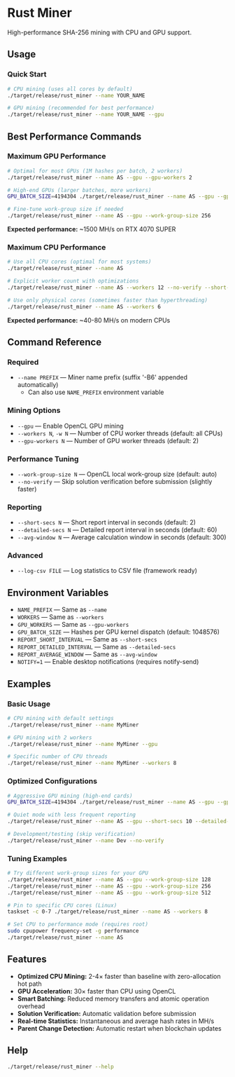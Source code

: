 # Rust Miner

High-performance SHA-256 mining with CPU and GPU support.

## Usage

### Quick Start

```bash
# CPU mining (uses all cores by default)
./target/release/rust_miner --name YOUR_NAME

# GPU mining (recommended for best performance)
./target/release/rust_miner --name YOUR_NAME --gpu
```

## Best Performance Commands

### Maximum GPU Performance

```bash
# Optimal for most GPUs (1M hashes per batch, 2 workers)
./target/release/rust_miner --name AS --gpu --gpu-workers 2

# High-end GPUs (larger batches, more workers)
GPU_BATCH_SIZE=4194304 ./target/release/rust_miner --name AS --gpu --gpu-workers 3

# Fine-tune work-group size if needed
./target/release/rust_miner --name AS --gpu --work-group-size 256
```

**Expected performance:** ~1500 MH/s on RTX 4070 SUPER

### Maximum CPU Performance

```bash
# Use all CPU cores (optimal for most systems)
./target/release/rust_miner --name AS

# Explicit worker count with optimizations
./target/release/rust_miner --name AS --workers 12 --no-verify --short-secs 5

# Use only physical cores (sometimes faster than hyperthreading)
./target/release/rust_miner --name AS --workers 6
```

**Expected performance:** ~40-80 MH/s on modern CPUs

## Command Reference

### Required

- `--name PREFIX` — Miner name prefix (suffix '-B6' appended automatically)
  - Can also use `NAME_PREFIX` environment variable

### Mining Options

- `--gpu` — Enable OpenCL GPU mining
- `--workers N`, `-w N` — Number of CPU worker threads (default: all CPUs)
- `--gpu-workers N` — Number of GPU worker threads (default: 2)

### Performance Tuning

- `--work-group-size N` — OpenCL local work-group size (default: auto)
- `--no-verify` — Skip solution verification before submission (slightly faster)

### Reporting

- `--short-secs N` — Short report interval in seconds (default: 2)
- `--detailed-secs N` — Detailed report interval in seconds (default: 60)
- `--avg-window N` — Average calculation window in seconds (default: 300)

### Advanced

- `--log-csv FILE` — Log statistics to CSV file (framework ready)

## Environment Variables

- `NAME_PREFIX` — Same as `--name`
- `WORKERS` — Same as `--workers`
- `GPU_WORKERS` — Same as `--gpu-workers`
- `GPU_BATCH_SIZE` — Hashes per GPU kernel dispatch (default: 1048576)
- `REPORT_SHORT_INTERVAL` — Same as `--short-secs`
- `REPORT_DETAILED_INTERVAL` — Same as `--detailed-secs`
- `REPORT_AVERAGE_WINDOW` — Same as `--avg-window`
- `NOTIFY=1` — Enable desktop notifications (requires notify-send)

## Examples

### Basic Usage

```bash
# CPU mining with default settings
./target/release/rust_miner --name MyMiner

# GPU mining with 2 workers
./target/release/rust_miner --name MyMiner --gpu

# Specific number of CPU threads
./target/release/rust_miner --name MyMiner --workers 8
```

### Optimized Configurations

```bash
# Aggressive GPU mining (high-end cards)
GPU_BATCH_SIZE=4194304 ./target/release/rust_miner --name AS --gpu --gpu-workers 4

# Quiet mode with less frequent reporting
./target/release/rust_miner --name AS --gpu --short-secs 10 --detailed-secs 300

# Development/testing (skip verification)
./target/release/rust_miner --name Dev --no-verify
```

### Tuning Examples

```bash
# Try different work-group sizes for your GPU
./target/release/rust_miner --name AS --gpu --work-group-size 128
./target/release/rust_miner --name AS --gpu --work-group-size 256
./target/release/rust_miner --name AS --gpu --work-group-size 512

# Pin to specific CPU cores (Linux)
taskset -c 0-7 ./target/release/rust_miner --name AS --workers 8

# Set CPU to performance mode (requires root)
sudo cpupower frequency-set -g performance
./target/release/rust_miner --name AS
```

## Features

- **Optimized CPU Mining:** 2-4× faster than baseline with zero-allocation hot path
- **GPU Acceleration:** 30× faster than CPU using OpenCL
- **Smart Batching:** Reduced memory transfers and atomic operation overhead
- **Solution Verification:** Automatic validation before submission
- **Real-time Statistics:** Instantaneous and average hash rates in MH/s
- **Parent Change Detection:** Automatic restart when blockchain updates

## Help

```bash
./target/release/rust_miner --help
```
